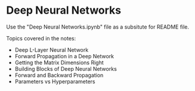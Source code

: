 # Deep Neural Networks 

Use the "Deep Neural Networks.ipynb" file as a subsitute for README file. 

Topics covered in the notes: 
* Deep L-Layer Neural Network
* Forward Propagation in a Deep Network
* Getting the Matrix Dimensions Right
* Building Blocks of Deep Neural Networks
* Forward and Backward Propagation
* Parameters vs Hyperparameters